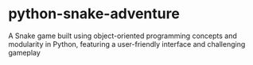 # python-snake-adventure
A Snake game built using object-oriented programming concepts and modularity in Python, featuring a user-friendly interface and challenging gameplay
